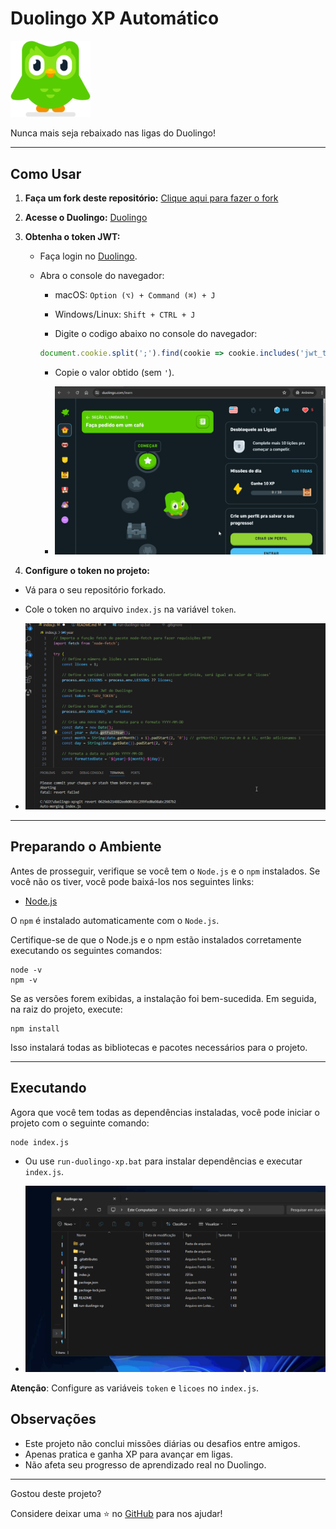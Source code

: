 # Duolingo XP Automático

<img src="./img/duo.svg" width="128px"/>

Nunca mais seja rebaixado nas ligas do Duolingo!

-------

## Como Usar

1. **Faça um fork deste repositório:** [Clique aqui para fazer o fork](https://github.com/DevHonorato/duolingo-xp/fork)

2. **Acesse o Duolingo:** [Duolingo](https://www.duolingo.com)

3. **Obtenha o token JWT:**

    - Faça login no [Duolingo](https://www.duolingo.com).

    - Abra o console do navegador:

        - macOS: `Option (⌥) + Command (⌘) + J`

        - Windows/Linux: `Shift + CTRL + J`

        - Digite o codigo abaixo no console do navegador:

        ```js
        document.cookie.split(';').find(cookie => cookie.includes('jwt_token')).split('=')[1]
        ```

        - Copie o valor obtido (sem `'`).

        - <img src="./img/JWT.gif" width="600px"/>

4. **Configure o token no projeto:**

- Vá para o seu repositório forkado.

- Cole o token no arquivo `index.js` na variável `token`.

- <img src="./img/token.gif" width="600px"/>


-------

## Preparando o Ambiente

Antes de prosseguir, verifique se você tem o `Node.js` e o `npm` instalados. Se você não os tiver, você pode baixá-los nos seguintes links:

- [Node.js](https://nodejs.org/)

O `npm` é instalado automaticamente com o `Node.js`.

Certifique-se de que o Node.js e o npm estão instalados corretamente executando os seguintes comandos:

```
node -v
npm -v
```

Se as versões forem exibidas, a instalação foi bem-sucedida. Em seguida, na raiz do projeto, execute:

```
npm install
```

Isso instalará todas as bibliotecas e pacotes necessários para o projeto.

-------

## Executando 

Agora que você tem todas as dependências instaladas, você pode iniciar o projeto com o seguinte comando:

```
node index.js
```

- Ou use `run-duolingo-xp.bat` para instalar dependências e executar `index.js`.

- <img src="./img/run-duolingo-xp.gif" width="600px"/>

**Atenção**: Configure as variáveis `token` e `licoes` no `index.js`.

## Observações

- Este projeto não conclui missões diárias ou desafios entre amigos.
- Apenas pratica e ganha XP para avançar em ligas.
- Não afeta seu progresso de aprendizado real no Duolingo.

-------

Gostou deste projeto? 

Considere deixar uma ⭐️ no [GitHub](https://github.com/DevHonorato/duolingo-xp) para nos ajudar!


